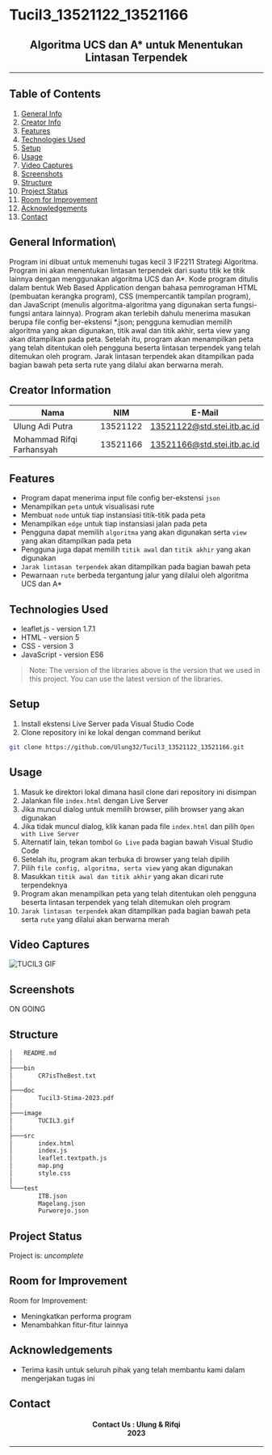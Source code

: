 # Tucil3_13521122_13521166
<h2 align="center">
Algoritma UCS dan A* untuk Menentukan Lintasan 
Terpendek<br/>
</h2>
<hr>

## Table of Contents
1. [General Info](#general-information)
2. [Creator Info](#creator-information)
3. [Features](#features)
4. [Technologies Used](#technologies-used)
5. [Setup](#setup)
6. [Usage](#usage)
7. [Video Captures](#video-captures)
8. [Screenshots](#screenshots)
9. [Structure](#structure)
10. [Project Status](#project-status)
11. [Room for Improvement](#room-for-improvement)
12. [Acknowledgements](#acknowledgements)
13. [Contact](#contact)

<a name="general-information"></a>

## General Information\
Program ini dibuat untuk memenuhi tugas kecil 3 IF2211 Strategi Algoritma. Program ini akan menentukan lintasan terpendek dari suatu titik ke titik lainnya dengan menggunakan algoritma UCS dan A*. Kode program ditulis dalam bentuk Web Based Application dengan bahasa pemrograman HTML (pembuatan kerangka program), CSS (mempercantik tampilan program), dan JavaScript (menulis algoritma-algoritma yang digunakan serta fungsi-fungsi antara lainnya). Program akan terlebih dahulu menerima masukan berupa file config ber-ekstensi *.json; pengguna kemudian memilih algoritma yang akan digunakan, titik awal dan titik akhir, serta view yang akan ditampilkan pada peta. Setelah itu, program akan menampilkan peta yang telah ditentukan oleh pengguna beserta lintasan terpendek yang telah ditemukan oleh program. Jarak lintasan terpendek akan ditampilkan pada bagian bawah peta serta rute yang dilalui akan berwarna merah.

<a name="creator-information"></a>

## Creator Information

| Nama                        | NIM      | E-Mail                      |
| --------------------------- | -------- | --------------------------- |
| Ulung Adi Putra             | 13521122 | 13521122@std.stei.itb.ac.id |
| Mohammad Rifqi Farhansyah   | 13521166 | 13521166@std.stei.itb.ac.id |

<a name="features"></a>

## Features
- Program dapat menerima input file config ber-ekstensi `json`
- Menampilkan `peta` untuk visualisasi rute
- Membuat `node` untuk tiap instansiasi titik-titik pada peta
- Menampilkan `edge` untuk tiap instansiasi jalan pada peta
- Pengguna dapat memilih `algoritma` yang akan digunakan serta `view` yang akan ditampilkan pada peta
- Pengguna juga dapat memilih `titik awal` dan `titik akhir` yang akan digunakan
- `Jarak lintasan terpendek` akan ditampilkan pada bagian bawah peta
- Pewarnaan `rute` berbeda tergantung jalur yang dilalui oleh algoritma UCS dan A*

<a name="technologies-used"></a>

## Technologies Used
- leaflet.js - version 1.7.1
- HTML - version 5
- CSS - version 3
- JavaScript - version ES6

> Note: The version of the libraries above is the version that we used in this project. You can use the latest version of the libraries.

<a name="setup"></a>

## Setup
1. Install ekstensi Live Server pada Visual Studio Code
2. Clone repository ini ke lokal dengan command berikut
```bash
git clone https://github.com/Ulung32/Tucil3_13521122_13521166.git
```

<a name="usage"></a>

## Usage
1. Masuk ke direktori lokal dimana hasil clone dari repository ini disimpan
2. Jalankan file `index.html` dengan Live Server
3. Jika muncul dialog untuk memilih browser, pilih browser yang akan digunakan
4. Jika tidak muncul dialog, klik kanan pada file `index.html` dan pilih `Open with Live Server`
5. Alternatif lain, tekan tombol `Go Live` pada bagian bawah Visual Studio Code
6. Setelah itu, program akan terbuka di browser yang telah dipilih
7. Pilih `file config, algoritma, serta view` yang akan digunakan
8. Masukkan `titik awal dan titik akhir` yang akan dicari rute terpendeknya
9. Program akan menampilkan peta yang telah ditentukan oleh pengguna beserta lintasan terpendek yang telah ditemukan oleh program
10. `Jarak lintasan terpendek` akan ditampilkan pada bagian bawah peta serta `rute` yang dilalui akan berwarna merah

<a name="video-captures"></a>

## Video Captures

![TUCIL3 GIF](https://github.com/rifqifarhansyah/Tubes2_dicarryVieridanZaki/blob/main/img/TreasureHunter.gif?raw=true)

<a name="screenshots"></a>

## Screenshots
ON GOING

<a name="structure"></a>

## Structure
```bash
│   README.md
│
├───bin
│       CR7isTheBest.txt
│
├───doc
│       Tucil3-Stima-2023.pdf
│
├───image
│       TUCIL3.gif
│
├───src
│       index.html
│       index.js
│       leaflet.textpath.js
│       map.png
│       style.css
│
└───test
        ITB.json
        Magelang.json
        Purworejo.json
```

<a name="project-status">

## Project Status
Project is: _uncomplete_

<a name="room-for-improvement">

## Room for Improvement
Room for Improvement:
- Meningkatkan performa program
- Menambahkan fitur-fitur lainnya

<a name="acknowledgements">

## Acknowledgements
- Terima kasih untuk seluruh pihak yang telah membantu kami dalam mengerjakan tugas ini

<a name="contact"></a>

## Contact
<h4 align="center">
  Contact Us : Ulung & Rifqi<br/>
  2023
</h4>
<hr>
